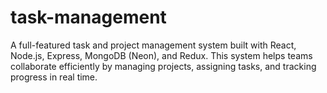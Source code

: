 # task-management
A full-featured task and project management system built with React, Node.js, Express, MongoDB (Neon), and Redux. This system helps teams collaborate efficiently by managing projects, assigning tasks, and tracking progress in real time.
